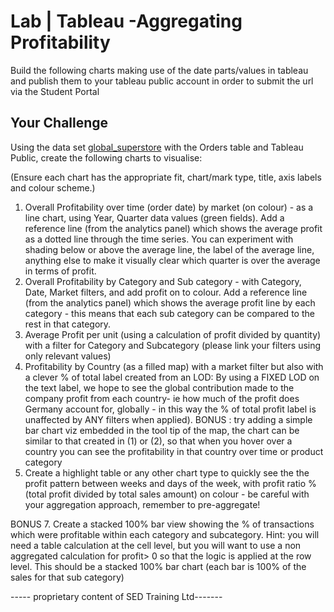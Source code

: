 
# Lab | Tableau -Aggregating Profitability

Build the following charts making use of the date parts/values in tableau and publish them to your tableau public account in order to submit the url via the Student Portal

## Your Challenge

Using the data set [global_superstore](https://github.com/student-IH-labs-and-stuff/BCNDATA0122/blob/main/Labs/Tableau/Global%20Superstore.xlsx) with the Orders table and Tableau Public, create the following charts to visualise:

(Ensure each chart has the appropriate fit, chart/mark type, title, axis labels and colour scheme.)


1. Overall Profitability over time (order date) by market (on colour) - as a line chart, using Year, Quarter data values (green fields). Add a reference line (from the analytics panel) which shows the average profit as a dotted line through the time series.  You can experiment with shading below or above the average line, the label of the average line, anything else to make it visually clear which quarter is over the average in terms of profit. 
2. Overall Profitability by Category and Sub category - with Category, Date, Market filters, and add profit on to colour. Add a reference line (from the analytics panel) which shows the average profit line by each category - this means that each sub category can be compared to the rest in that category. 
3. Average Profit per unit (using a calculation of profit divided by quantity) with a filter for Category and Subcategory (please link your filters using only relevant values)
4. Profitability by Country (as a filled map) with a market filter but also with a clever % of total label created from an LOD: 
 By using a FIXED LOD on the text label, we hope to see the global contribution made to the company profit from each country- ie how much of the profit does Germany account for, globally  - in this way the % of total profit label is unaffected by ANY filters when applied). 
 BONUS :  try adding a simple bar chart viz embedded in the tool tip of the map, the chart can be similar to that created in (1) or (2), so that when you hover over a country you can see the profitability in that country over time or product category
6. Create a highlight table or any other chart type to quickly see the the profit pattern between weeks and days of the week, with profit ratio % (total profit divided by total sales amount) on colour - be careful with your aggregation approach, remember to pre-aggregate! 

BONUS 7. Create a stacked 100% bar view showing the % of transactions which were profitable within each category and subcategory. Hint: you will need a table calculation at the cell level, but you will want to use a non aggregated calculation for profit> 0 so that the logic is applied at the row level. This should be a stacked 100% bar chart (each bar is 100% of the sales for that sub category)


----- proprietary content of SED Training Ltd-------
